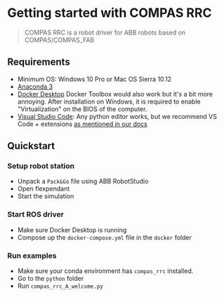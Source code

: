 # Getting started with COMPAS RRC

 > COMPAS RRC is a robot driver for ABB robots based on COMPAS/COMPAS_FAB

## Requirements

* Minimum OS: Windows 10 Pro or Mac OS Sierra 10.12
* [Anaconda 3](https://www.anaconda.com/distribution/)
* [Docker Desktop](https://www.docker.com/products/docker-desktop) Docker Toolbox would also work but it's a bit more annoying. After installation on Windows, it is required to enable "Virtualization" on the BIOS of the computer.
* [Visual Studio Code](https://code.visualstudio.com/): Any python editor works, but we recommend VS Code + extensions [as mentioned in our docs](https://gramaziokohler.github.io/compas_fab/latest/getting_started.html#working-in-visual-studio-code-1)

## Quickstart

### Setup robot station

* Unpack a `Pack&Go` file using ABB RobotStudio
* Open flexpendant
* Start the simulation

### Start ROS driver

* Make sure Docker Desktop is running
* Compose up the `docker-compose.yml` file in the `docker` folder

### Run examples

* Make sure your conda environment has `compas_rrc` installed.
* Go to the `python` folder
* Run `compas_rrc_A_welcome.py`
